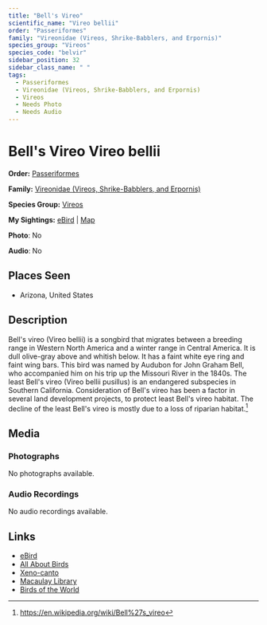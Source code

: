 ```yaml
---
title: "Bell's Vireo"
scientific_name: "Vireo bellii"
order: "Passeriformes"
family: "Vireonidae (Vireos, Shrike-Babblers, and Erpornis)"
species_group: "Vireos"
species_code: "belvir"
sidebar_position: 32
sidebar_class_name: " "
tags: 
  - Passeriformes
  - Vireonidae (Vireos, Shrike-Babblers, and Erpornis)
  - Vireos
  - Needs Photo
  - Needs Audio
---
```


# Bell's Vireo <span className='sci_name'>Vireo bellii</span>

**Order:** [Passeriformes](/tags/passeriformes)

**Family:** [Vireonidae (Vireos, Shrike-Babblers, and Erpornis)](/tags/vireonidae-vireos-shrike-babblers-and-erpornis)

**Species Group:** [Vireos](/tags/vireos)

**My Sightings:** [eBird](https://ebird.org/lifelist?r=world&time=life&spp=belvir) | [Map](/map?species_code=belvir)

**Photo**: No 

**Audio**: No

## Places Seen

* Arizona, United States

## Description
Bell's vireo (Vireo bellii) is a songbird that migrates between a breeding range in Western North America and a winter range in Central America. It is dull olive-gray above and whitish below. It has a faint white eye ring and faint wing bars.
This bird was named by Audubon for John Graham Bell, who accompanied him on his trip up the Missouri River in the 1840s.
The least Bell's vireo (Vireo bellii pusillus) is an endangered subspecies in Southern California. Consideration of Bell's vireo has been a factor in several land development projects, to protect least Bell's vireo habitat. The decline of the least Bell's vireo is mostly due to a loss of riparian habitat.[^1]

[^1]: https://en.wikipedia.org/wiki/Bell%27s_vireo

## Media
### Photographs
No photographs available.

### Audio Recordings
No audio recordings available.

## Links
* [eBird](https://ebird.org/species/belvir) 
* [All About Birds](https://www.allaboutbirds.org/guide/belvir) 
* [Xeno-canto](https://www.xeno-canto.org/species/vireo-bellii) 
* [Macaulay Library](https://search.macaulaylibrary.org/catalog?taxonCode=belvir&sort=rating_rank_desc)
* [Birds of the World](https://birdsoftheworld.org/bow/species/belvir)
